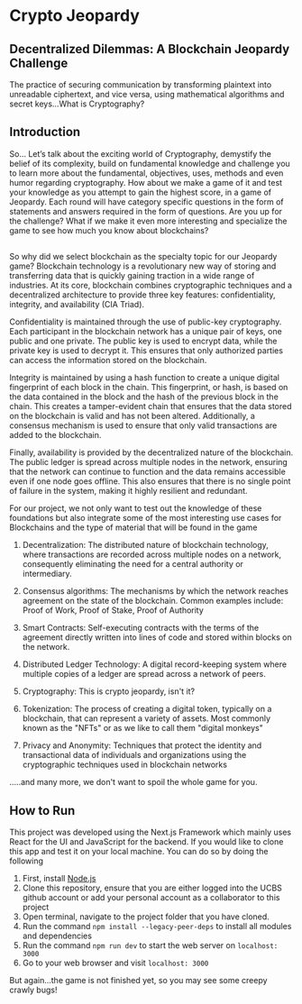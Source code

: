 # Crypto Jeopardy

## Decentralized Dilemmas: A Blockchain Jeopardy Challenge
The practice of securing communication by transforming plaintext into unreadable ciphertext, and vice versa, using mathematical algorithms and secret keys...What is Cryptography?

## Introduction
So… Let’s talk about the exciting world of Cryptography, demystify the belief of its complexity, build on fundamental knowledge and challenge you to learn more about the fundamental, objectives, uses, methods and even humor regarding cryptography.  How about we make a game of it and test your knowledge as you attempt to gain the highest score, in a game of Jeopardy. Each round will have category specific questions in the form of statements and answers required in the form of questions. Are you up for the challenge? What if we make it even more interesting and specialize the game to see how much you know about blockchains? 

##

So why did we select blockchain as the specialty topic for our Jeopardy game? Blockchain technology is a revolutionary new way of storing and transferring data that is quickly gaining traction in a wide range of industries. At its core, blockchain combines cryptographic techniques and a decentralized architecture to provide three key features: confidentiality, integrity, and availability (CIA Triad). 

Confidentiality is maintained through the use of public-key cryptography. Each participant in the blockchain network has a unique pair of keys, one public and one private. The public key is used to encrypt data, while the private key is used to decrypt it. This ensures that only authorized parties can access the information stored on the blockchain.

Integrity is maintained by using a hash function to create a unique digital fingerprint of each block in the chain. This fingerprint, or hash, is based on the data contained in the block and the hash of the previous block in the chain. This creates a tamper-evident chain that ensures that the data stored on the blockchain is valid and has not been altered. Additionally, a consensus mechanism is used to ensure that only valid transactions are added to the blockchain.

Finally, availability is provided by the decentralized nature of the blockchain. The public ledger is spread across multiple nodes in the network, ensuring that the network can continue to function and the data remains accessible even if one node goes offline. This also ensures that there is no single point of failure in the system, making it highly resilient and redundant.

For our project, we not only want to test out the knowledge of these foundations but also integrate some of the most interesting use cases for Blockchains and the type of material that will be found in the game

1. Decentralization: The distributed nature of blockchain technology, where transactions are recorded across multiple nodes on a network, consequently eliminating the need for a central authority or intermediary.

2. Consensus algorithms: The mechanisms by which the network reaches agreement on the state of the blockchain. Common examples include: Proof of Work, Proof of Stake, Proof of Authority

3. Smart Contracts: Self-executing contracts with the terms of the agreement directly written into lines of code and stored within blocks on the network.

4. Distributed Ledger Technology: A digital record-keeping system where multiple copies of a ledger are spread across a network of peers.

5. Cryptography: This is crypto jeopardy, isn't it?

6. Tokenization: The process of creating a digital token, typically on a blockchain, that can represent a variety of assets. Most commonly known as the "NFTs" or as we like to call them "digital monkeys"

7. Privacy and Anonymity: Techniques that protect the identity and transactional data of individuals and organizations using the cryptographic techniques used in blockchain networks

.....and many more, we don't want to spoil the whole game for you.

## How to Run
This project was developed using the Next.js Framework which mainly uses React for the UI and JavaScript for the backend. If you would like to clone this app and test it on your local machine. You can do so by doing the following

1. First, install <a href="https://nodejs.org/en/" target="_blank">Node.js</a>
2. Clone this repository, ensure that you are either logged into the UCBS github account or add your personal account as a collaborator to this project
3. Open terminal, navigate to the project folder that you have cloned.
4. Run the command `npm install --legacy-peer-deps` to install all modules and dependencies
5. Run the command `npm run dev` to start the web server on `localhost: 3000`
6. Go to your web browser and visit `localhost: 3000`


But again...the game is not finished yet, so you may see some creepy crawly bugs!

